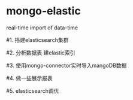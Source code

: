 # mongo-elastic
real-time import of data-time


#1. 搭建elasticsearch集群




#2. 分析数据表 建elastic索引




#3. 使用mongo-connector实时导入mangoDB数据





#4. 做一些展示报表




#5. elasticsearch调优
